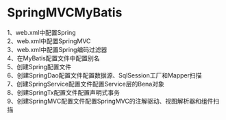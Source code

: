 # SpringMVCMyBatis

1、web.xml中配置Spring<br />
2、web.xml中配置SpringMVC<br />
3、web.xml中配置Spring编码过滤器<br />
4、在MyBatis配置文件中配置别名<br />
5、创建Spring配置文件<br />
6、创建SpringDao配置文件配置数据源、SqlSession工厂和Mapper扫描<br />
7、创建SpringService配置文件配置Service层的Bena对象<br />
8、创建SpringTx配置文件配置声明式事务<br />
9、创建SpringMVC配置文件配置SpringMVC的注解驱动、视图解析器和组件扫描<br />
